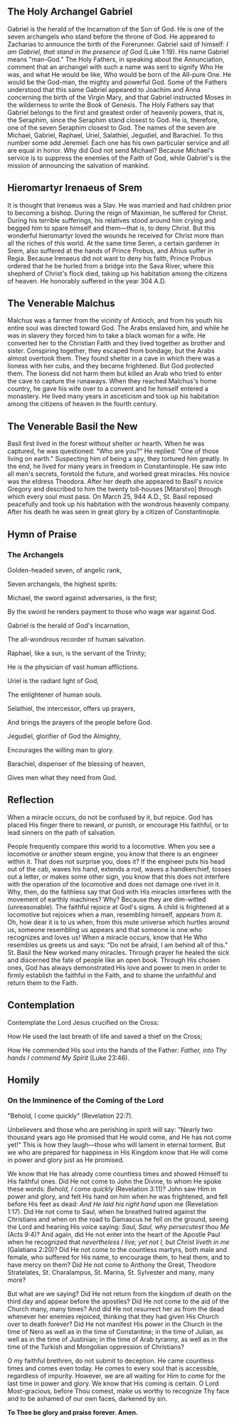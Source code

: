 ## The Holy Archangel Gabriel

Gabriel is the herald of the Incarnation of the Son of God. He is one of the seven archangels who stand before the throne of God. He appeared to Zacharias to announce the birth of the Forerunner. Gabriel said of himself: *I am Gabriel, that stand in the presence of God* (Luke 1:19). His name Gabriel means "man-God." The Holy Fathers, in speaking about the Annunciation, comment that an archangel with such a name was sent to signify Who He was, and what He would be like, Who would be born of the All-pure One. He would be the God-man, the mighty and powerful God. Some of the Fathers understood that this same Gabriel appeared to Joachim and Anna concerning the birth of the Virgin Mary, and that Gabriel instructed Moses in the wilderness to write the Book of Genesis. The Holy Fathers say that Gabriel belongs to the first and greatest order of heavenly powers, that is, the Seraphim, since the Seraphim stand closest to God. He is, therefore, one of the seven Seraphim closest to God. The names of the seven are Michael, Gabriel, Raphael, Uriel, Salathiel, Jegudiel, and Barachiel. To this number some add Jeremiel. Each one has his own particular service and all are equal in honor. Why did God not send Michael? Because Michael's service is to suppress the enemies of the Faith of God, while Gabriel's is the mission of announcing the salvation of mankind.

## Hieromartyr Irenaeus of Srem

It is thought that Irenaeus was a Slav. He was married and had children prior to becoming a bishop. During the reign of Maximian, he suffered for Christ. During his terrible sufferings, his relatives stood around him crying and begged him to spare himself and them—that is, to deny Christ. But this wonderful hieromartyr loved the wounds he received for Christ more than all the riches of this world. At the same time Seren, a certain gardener in Srem, also suffered at the hands of Prince Probus, and Afrius suffer in Regia. Because Irenaeus did not want to deny his faith, Prince Probus ordered that he be hurled from a bridge into the Sava River, where this shepherd of Christ's flock died, taking up his habitation among the citizens of heaven. He honorably suffered in the year 304 A.D.

## The Venerable Malchus

Malchus was a farmer from the vicinity of Antioch, and from his youth his entire soul was directed toward God. The Arabs enslaved him, and while he was in slavery they forced him to take a black woman for a wife. He converted her to the Christian Faith and they lived together as brother and sister. Conspiring together, they escaped from bondage, but the Arabs almost overtook them. They found shelter in a cave in which there was a lioness with her cubs, and they became frightened. But God protected them. The lioness did not harm them but killed an Arab who tried to enter the cave to capture the runaways. When they reached Malchus's home country, he gave his wife over to a convent and he himself entered a monastery. He lived many years in asceticism and took up his habitation among the citizens of heaven in the fourth century.

## The Venerable Basil the New

Basil first lived in the forest without shelter or hearth. When he was captured, he was questioned: "Who are you?" He replied: "One of those living on earth." Suspecting him of being a spy, they tortured him greatly. In the end, he lived for many years in freedom in Constantinople. He saw into all men's secrets, foretold the future, and worked great miracles. His novice was the eldress Theodora. After her death she appeared to Basil's novice Gregory and described to him the twenty toll-houses [Mitarstvo] through which every soul must pass. On March 25, 944 A.D., St. Basil reposed peacefully and took up his habitation with the wondrous heavenly company. After his death he was seen in great glory by a citizen of Constantinople.

## Hymn of Praise

### The Archangels

Golden-headed seven, of angelic rank,

Seven archangels, the highest spirits:

Michael, the sword against adversaries, is the first;

By the sword he renders payment to those who wage war against God.

Gabriel is the herald of God's Incarnation,

The all-wondrous recorder of human salvation.

Raphael, like a sun, is the servant of the Trinity;

He is the physician of vast human afflictions.

Uriel is the radiant light of God,

The enlightener of human souls.

Selathiel, the intercessor, offers up prayers,

And brings the prayers of the people before God.

Jegudiel, glorifier of God the Almighty,

Encourages the willing man to glory.

Barachiel, dispenser of the blessing of heaven,

Gives men what they need from God.

## Reflection

When a miracle occurs, do not be confused by it, but rejoice. God has placed His finger there to reward, or punish, or encourage His faithful, or to lead sinners on the path of salvation.

People frequently compare this world to a locomotive. When you see a locomotive or another steam engine, you know that there is an engineer within it. That does not surprise you, does it? If the engineer puts his head out of the cab, waves his hand, extends a rod, waves a handkerchief, tosses out a letter, or makes some other sign, you know that this does not interfere with the operation of the locomotive and does not damage one rivet in it. Why, then, do the faithless say that God with His miracles interferes with the movement of earthly machines? Why? Because they are dim-witted (unreasonable). The faithful rejoice at God's signs. A child is frightened at a locomotive but rejoices when a man, resembling himself, appears from it. Oh, how dear it is to us when, from this mute universe which hurtles around us, someone resembling us appears and that someone is one who recognizes and loves us! When a miracle occurs, know that He Who resembles us greets us and says: "Do not be afraid, I am behind all of this." St. Basil the New worked many miracles. Through prayer he healed the sick and discerned the fate of people like an open book. Through His chosen ones, God has always demonstrated His love and power to men in order to firmly establish the faithful in the Faith, and to shame the unfaithful and return them to the Faith.

## Contemplation

Contemplate the Lord Jesus crucified on the Cross:

How He used the last breath of life and saved a thief on the Cross;

How He commended His soul into the hands of the Father: *Father, into Thy hands I commend My Spirit* (Luke 23:46).

## Homily

### On the Imminence of the Coming of the Lord

"Behold, I come quickly" (Revelation 22:7).

Unbelievers and those who are perishing in spirit will say: "Nearly two thousand years ago He promised that He would come, and He has not come yet!" This is how they laugh—those who will lament in eternal torment. But we who are prepared for happiness in His Kingdom know that He will come in power and glory just as He promised.

We know that He has already come countless times and showed Himself to His faithful ones. Did He not come to John the Divine, to whom He spoke these words: *Behold, I come quickly* (Revelation 3:11)? John saw Him in power and glory, and felt His hand on him when he was frightened, and fell before His feet as dead: *And He laid his right hand* upon me (Revelation 1:17). Did He not come to Saul, when he breathed hatred against the Christians and when on the road to Damascus he fell on the ground, seeing the Lord and hearing His voice saying: *Saul, Saul, why persecutest thou Me* (Acts 9:4)? And again, did He not enter into the heart of the Apostle Paul when he recognized that *nevertheless I live; yet not I, but Christ liveth in me* (Galatians 2:20)? Did He not come to the countless martyrs, both male and female, who suffered for His name, to encourage them, to heal them, and to have mercy on them? Did He not come to Anthony the Great, Theodore Stratelates, St. Charalampus, St. Marina, St. Sylvester and many, many more?

But what are we saying? Did He not return from the kingdom of death on the third day and appear before the apostles? Did He not come to the aid of the Church many, many times? And did He not resurrect her as from the dead whenever her enemies rejoiced, thinking that they had given His Church over to death forever? Did He not manifest His power in the Church in the time of Nero as well as in the time of Constantine; in the time of Julian, as well as in the time of Justinian; in the time of Arab tyranny, as well as in the time of the Turkish and Mongolian oppression of Christians?

O my faithful brethren, do not submit to deception. He came countless times and comes even today. He comes to every soul that is accessible, regardless of impurity. However, we are all waiting for Him to come for the last time in power and glory. We know that His coming is certain. O Lord Most-gracious, before Thou comest, make us worthy to recognize Thy face and to be ashamed of our own faces, darkened by sin.

**To Thee be glory and praise forever. Amen.**

